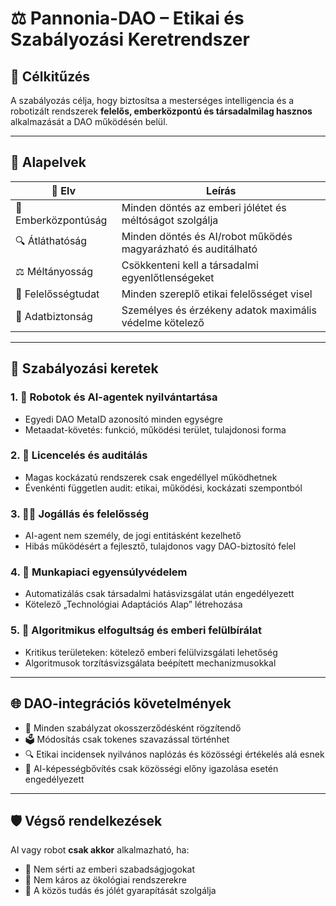 
# ⚖️ Pannonia-DAO – Etikai és Szabályozási Keretrendszer

## 🎯 Célkitűzés

A szabályozás célja, hogy biztosítsa a mesterséges intelligencia és a robotizált rendszerek **felelős, emberközpontú és társadalmilag hasznos** alkalmazását a DAO működésén belül.

---

## 🧩 Alapelvek

| 🧭 Elv | Leírás |
|-------|--------|
| 👤 Emberközpontúság | Minden döntés az emberi jólétet és méltóságot szolgálja |
| 🔍 Átláthatóság | Minden döntés és AI/robot működés magyarázható és auditálható |
| ⚖️ Méltányosság | Csökkenteni kell a társadalmi egyenlőtlenségeket |
| 🧠 Felelősségtudat | Minden szereplő etikai felelősséget visel |
| 🔐 Adatbiztonság | Személyes és érzékeny adatok maximális védelme kötelező |

---

## 📜 Szabályozási keretek

### 1. 🤖 Robotok és AI-agentek nyilvántartása

- Egyedi DAO MetaID azonosító minden egységre
- Metaadat-követés: funkció, működési terület, tulajdonosi forma

### 2. 🧾 Licencelés és auditálás

- Magas kockázatú rendszerek csak engedéllyel működhetnek
- Évenkénti független audit: etikai, működési, kockázati szempontból

### 3. 🧑‍⚖️ Jogállás és felelősség

- AI-agent nem személy, de jogi entitásként kezelhető
- Hibás működésért a fejlesztő, tulajdonos vagy DAO-biztosító felel

### 4. 💼 Munkapiaci egyensúlyvédelem

- Automatizálás csak társadalmi hatásvizsgálat után engedélyezett
- Kötelező „Technológiai Adaptációs Alap” létrehozása

### 5. 🧬 Algoritmikus elfogultság és emberi felülbírálat

- Kritikus területeken: kötelező emberi felülvizsgálati lehetőség
- Algoritmusok torzításvizsgálata beépített mechanizmusokkal

---

## 🌐 DAO-integrációs követelmények

- 📜 Minden szabályzat okosszerződésként rögzítendő
- 🗳️ Módosítás csak tokenes szavazással történhet
- 🔍 Etikai incidensek nyilvános naplózás és közösségi értékelés alá esnek
- 🧠 AI-képességbővítés csak közösségi előny igazolása esetén engedélyezett

---

## 🛡️ Végső rendelkezések

AI vagy robot **csak akkor** alkalmazható, ha:

- 🚫 Nem sérti az emberi szabadságjogokat  
- 🌿 Nem káros az ökológiai rendszerekre  
- 🤝 A közös tudás és jólét gyarapítását szolgálja  
